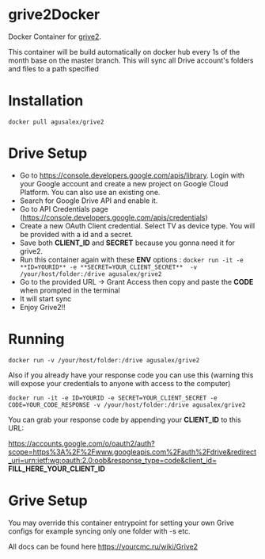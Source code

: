 # grive2Docker
Docker Container for [grive2](https://github.com/vitalif/grive2).

This container will be build automatically on docker hub every 1s of the month base on the master branch. 
This will sync all Drive account's folders and files to a path specified

# Installation

```
docker pull agusalex/grive2 
```
# Drive Setup
- Go to https://console.developers.google.com/apis/library. Login with your Google account and create a new project on Google Cloud Platform. You can also use an existing one.
- Search for Google Drive API and enable it.
- Go to API Credentials page (https://console.developers.google.com/apis/credentials)
- Create a new OAuth Client credential. Select TV as device type. You will be provided with a id and a secret. 
- Save both **CLIENT_ID** and **SECRET** because you gonna need it for grive2.
- Run this container again with these **ENV** options : 
```docker run -it -e **ID=YOURID** -e **SECRET=YOUR_CLIENT_SECRET**  -v /your/host/folder:/drive agusalex/grive2 ```
- Go to the provided URL -> Grant Access then copy and paste the **CODE** when prompted in the terminal
- It will start sync
- Enjoy Grive2!! 
# Running
```
docker run -v /your/host/folder:/drive agusalex/grive2 
```
Also if you already have your response code you can use this (warning this will expose your credentials to anyone with access to the computer)
```
docker run -it -e ID=YOURID -e SECRET=YOUR_CLIENT_SECRET -e CODE=YOUR_CODE_RESPONSE -v /your/host/folder:/drive agusalex/grive2 
```
You can grab your response code by appending your **CLIENT_ID** to this URL:

https://accounts.google.com/o/oauth2/auth?scope=https%3A%2F%2Fwww.googleapis.com%2Fauth%2Fdrive&redirect_uri=urn:ietf:wg:oauth:2.0:oob&response_type=code&client_id= **FILL_HERE_YOUR_CLIENT_ID**

# Grive Setup

You may override this container entrypoint for setting your own Grive configs for example syncing only one folder with -s etc.

All docs can be found here https://yourcmc.ru/wiki/Grive2
